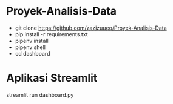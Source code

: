 # Proyek-Analisis-Data
- git clone https://github.com/zazizuueo/Proyek-Analisis-Data
- pip install -r requirements.txt
- pipenv install
- pipenv shell
- cd dashboard

# Aplikasi Streamlit 
streamlit run dashboard.py
